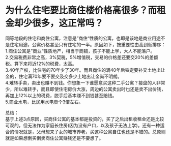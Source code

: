 # 为什么住宅要比商住楼价格高很多？而租金却少很多，这正常吗？

同等地段的住宅和商住公寓，注意是”商住“性质的公寓，也即是该地是商业用途不是住宅用途，公寓价格甚至只有住宅的一半。原因如下，按重要性由高到低排序：  
1.商住公寓是”商业“性质地产，相当于商铺，孩子不能上学，大人不能落户。  
2.交易税费非常之高，3%契税，5%增值税，交易的价格差还要交20%的差额税。算下来将近12%的税费，太高。  
3.40年产权，比住宅的70年少了30年。而且商住的满40年后铁定要补交土地出让金的，住宅满70年要不要交及交多少土地出让金尚不明朗。  
4.难转手卖，卖出也赚不到钱。你想象一下谁愿意买这种二手公寓？接盘的人非常少，所以难转手，而且即使住宅房价大涨，周边的公寓卖出时也还是卖不出价钱，再加上12%以上的税费，脱手后基本赚不到钱甚至赔钱。  
5.商业水电，比民用水电贵个3倍左右。  

总结：  
基于上述3点原因，买商住公寓的基本都是投资的，买了之后出租收租金还是比较可观的，但无法作为家庭长住房(因为没有户口，以及孩子无法上学)。还有一种适合的情况就是，父母想来子女的城市养老，买这种公寓自住也还是不错的。总原则就是如果想倒买倒卖商住公寓赚钱还是不要想了。